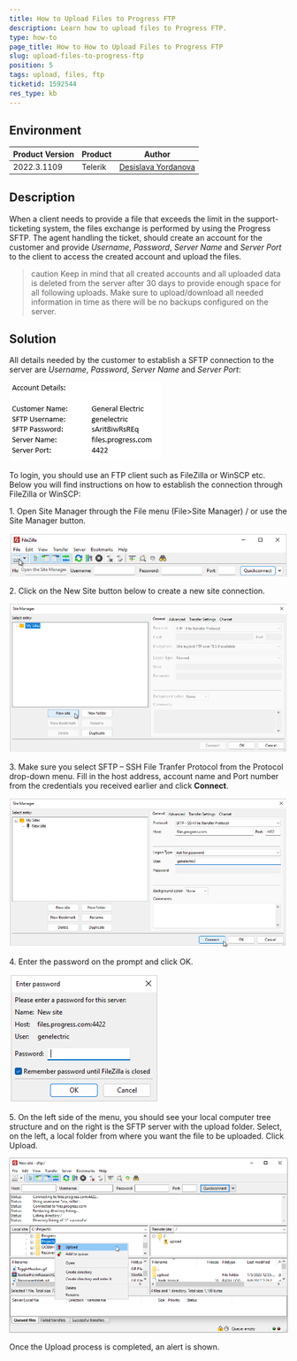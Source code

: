 ```yaml
---
title: How to Upload Files to Progress FTP
description: Learn how to upload files to Progress FTP. 
type: how-to
page_title: How to How to Upload Files to Progress FTP
slug: upload-files-to-progress-ftp
position: 5
tags: upload, files, ftp
ticketid: 1592544
res_type: kb
---
```



## Environment
|Product Version|Product|Author|
|----|----|----|
|2022.3.1109| Telerik |[Desislava Yordanova](https://www.telerik.com/blogs/author/desislava-yordanova)|

## Description

When a client needs to provide a file that exceeds the limit in the support-ticketing system, the files exchange is performed by using the Progress SFTP. The agent handling the ticket, should create an account for the customer and provide *Username*, *Password*, *Server Name* and *Server Port* to the client to access the created account and upload the files.

>caution Keep in mind that all created accounts and all uploaded data is deleted from the server after 30 days to provide enough space for all following uploads. Make sure to upload/download all needed information in time as there will be no backups configured on the server.

## Solution

All details needed by the customer to establish a SFTP connection to the server are *Username*, *Password*, *Server Name* and *Server Port*:

![upload-files-to-progress-ftp 001](images/upload-files-to-progress-ftp001.png) 

To login, you should use an FTP client such as FileZilla or WinSCP etc. Below you will find instructions on how to establish the connection through FileZilla or WinSCP:

1\. Open Site Manager through the File menu (File>Site Manager) / or use the Site Manager button.

![upload-files-to-progress-ftp 002](images/upload-files-to-progress-ftp002.png) 

2\. Click on the New Site button below to create a new site connection.

![upload-files-to-progress-ftp 003](images/upload-files-to-progress-ftp003.png) 

3\. Make sure you select SFTP – SSH File Tranfer Protocol from the Protocol drop-down menu. Fill in the host address, account name and Port number from the credentials you received earlier and click **Connect**.

![upload-files-to-progress-ftp 004](images/upload-files-to-progress-ftp004.png) 

4\. Enter the password on the prompt and click OK.

![upload-files-to-progress-ftp 005](images/upload-files-to-progress-ftp005.png) 

5\. On the left side of the menu, you should see your local computer tree structure and on the right is the SFTP server with the upload folder. Select, on the left, a local folder from where you want the file to be uploaded. Click Upload.

![upload-files-to-progress-ftp 006](images/upload-files-to-progress-ftp006.png) 

Once the Upload process is completed, an alert is shown.

 



 
